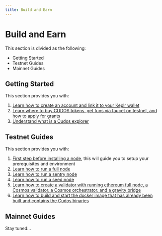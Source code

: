 ```yaml
---
title: Build and Earn
---
```


# Build and Earn

This section is divided as the following:

* Getting Started
* Testnet Guides
* Mainnet Guides

## Getting Started

This section provides you with:

1. [Learn how to create an account and link it to your Keplr wallet](/docs/build-and-earn/getting-started/creating-a-keplr-wallet.md)
2. [Learn where to buy CUDOS tokens, get funs via faucet on testnet, and how to apply for grants](/docs/build-and-earn/getting-started/funding-your-wallet.md)
3. [Understand what is a Cudos explorer](/docs/build-and-earn/getting-started/cudos-explorer.md)

## Testnet Guides

This section provides you with:

1. [First step before installing a node](/docs/build-and-earn/testnet-guides/prerequisites.md), this will guide you to setup your prerequisites and environment
2. [Learn how to run a full node](/docs/build-and-earn/testnet-guides/run-full-node.md)
3. [Learn how to run a sentry node](/docs/build-and-earn/testnet-guides/run-sentry-node.md)
4. [Learn how to run a seed node](/docs/build-and-earn/testnet-guides/run-seed-node.md)
5. [Learn how to create a validator with running ethereum full node, a Cosmos validator, a Cosmos orchestrator, and a gravity bridge](/docs/build-and-earn/testnet-guides/create-validator.md)
6. [Learn how to build and start the docker image that has already been built and contains the Cudos binaries](/docs/build-and-earn/testnet-guides/start-binaries.md)

## Mainnet Guides

Stay tuned...
